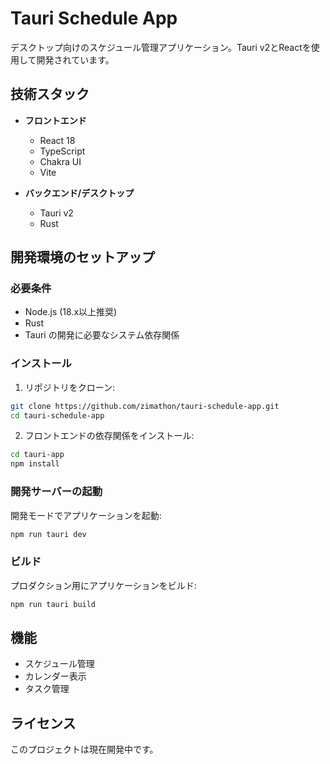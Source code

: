 # Tauri Schedule App

デスクトップ向けのスケジュール管理アプリケーション。Tauri v2とReactを使用して開発されています。

## 技術スタック

- **フロントエンド**
  - React 18
  - TypeScript
  - Chakra UI
  - Vite

- **バックエンド/デスクトップ**
  - Tauri v2
  - Rust

## 開発環境のセットアップ

### 必要条件

- Node.js (18.x以上推奨)
- Rust
- Tauri の開発に必要なシステム依存関係

### インストール

1. リポジトリをクローン:
```bash
git clone https://github.com/zimathon/tauri-schedule-app.git
cd tauri-schedule-app
```

2. フロントエンドの依存関係をインストール:
```bash
cd tauri-app
npm install
```

### 開発サーバーの起動

開発モードでアプリケーションを起動:
```bash
npm run tauri dev
```

### ビルド

プロダクション用にアプリケーションをビルド:
```bash
npm run tauri build
```

## 機能

- スケジュール管理
- カレンダー表示
- タスク管理

## ライセンス

このプロジェクトは現在開発中です。